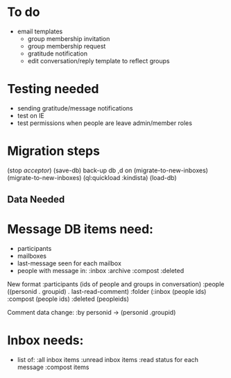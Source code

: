 # To do

- email templates
  - group membership invitation
  - group membership request
  - gratitude notification
  - edit conversation/reply template to reflect groups


# Testing needed

- sending gratitude/message notifications
- test on IE
- test permissions when people are leave admin/member roles

# Migration steps

(stop *acceptor*)
(save-db)
back-up db
,d on (migrate-to-new-inboxes)
(migrate-to-new-inboxes)
(ql:quickload :kindista)
(load-db)


## Data Needed

# Message DB items need:
- participants
- mailboxes
- last-message seen for each mailbox
- people with message in:
    :inbox
    :archive
    :compost
    :deleted

New format
  :participants (ids of people and groups in conversation)
  :people ((personid . groupid) . last-read-comment)
  :folder (:inbox (people ids) :compost (people ids) :deleted (peopleids)


Comment data change:
  :by personid -> (personid .groupid)

# Inbox needs:
- list of:
    :all inbox items
    :unread inbox items
    :read status for each message
    :compost items
